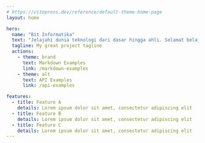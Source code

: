 ```yaml
---
# https://vitepress.dev/reference/default-theme-home-page
layout: home

hero:
  name: "Bit Informatika"
  text: "Jelajahi dunia teknologi dari dasar hingga ahli. Selamat belajar!"
  tagline: My great project tagline
  actions:
    - theme: brand
      text: Markdown Examples
      link: /markdown-examples
    - theme: alt
      text: API Examples
      link: /api-examples

features:
  - title: Feature A
    details: Lorem ipsum dolor sit amet, consectetur adipiscing elit
  - title: Feature B
    details: Lorem ipsum dolor sit amet, consectetur adipiscing elit
  - title: Feature C
    details: Lorem ipsum dolor sit amet, consectetur adipiscing elit
---
```


